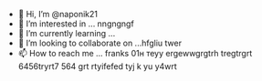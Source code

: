 - 👋 Hi, I’m @naponik21
- 👀 I’m interested in ... nngngngf 
- 🌱 I’m currently learning ...
- 💞️ I’m looking to collaborate on ...hfgliu  twer
- 📫 How to reach me ... franks 01н теуy  ergewwgrgtrh tregtrgrt 6456tryrt7 564
grt rtyifefed tyj k yu y4wrt
<!---jfg
naponik21/naponik21 is a ✨ special ✨ repository because its `README.md` (this file) appears on your GitHub profile.
You can click the Preview link to take a look at your changes.
--->

